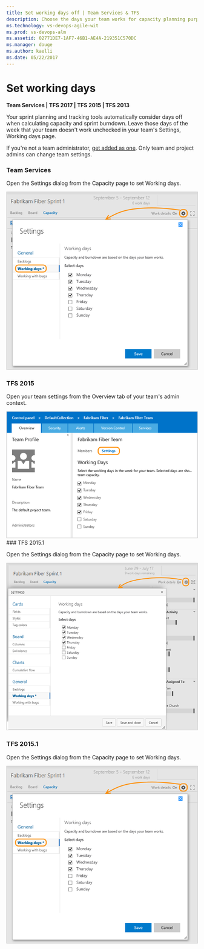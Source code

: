 ```yaml
---
title: Set working days off | Team Services & TFS
description: Choose the days your team works for capacity planning purposes and when using sprint/scrum methods  
ms.technology: vs-devops-agile-wit
ms.prod: vs-devops-alm
ms.assetid: 02771DE7-1AF7-46B1-AE4A-219351C570DC
ms.manager: douge
ms.author: kaelli
ms.date: 05/22/2017
---
```


# Set working days  

<b>Team Services | TFS 2017 | TFS 2015 | TFS 2013 </b>

Your sprint planning and tracking tools automatically consider days off when calculating capacity and sprint burndown. Leave those days of the week that your team doesn't work unchecked in your team's Settings, Working days page. 

If you're not a team administrator, [get added as one](../scale/add-team-administrator.md). Only team and project admins can change team settings. 

### Team Services
<a id="team-services-work-days" />

Open the Settings dialog from the Capacity page to set Working days.

<img src="../scale/_img/capacity-planning-open-team-settings-tfs-15.png" alt="Team Services, Capacity page, Settings, Working days" style="border: 1px solid #CCCCCC;" />


### TFS 2015
<a  id="tfs-2015-work-days" />

Open your team settings from the Overview tab of your team's admin context.  

<img src="../scale/_img/ALM_DS_WorkingDaysOff.png" alt="Team settings page for default working days" style="border: 1px solid #CCCCCC;" /> 
</div>

<a id="tfs-2015-1-work-days" />
### TFS 2015.1

Open the Settings dialog from the Capacity page to set Working days.

<img src="../scale/_img/open-team-settings.png" alt="TFS 2015.1, Capacity page, Settings, Working days" style="border: 1px solid #CCCCCC;" />

### TFS 2015.1
<a id="tfs-15-work-days" />

Open the Settings dialog from the Capacity page to set Working days.

<img src="../scale/_img/capacity-planning-open-team-settings-tfs-15.png" alt="TFS '15', Set Capacity" style="border: 1px solid #CCCCCC;" /> 

